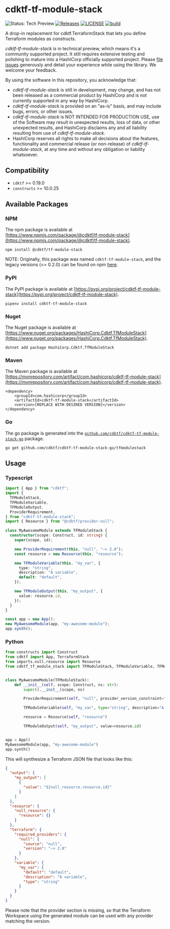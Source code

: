 # cdktf-tf-module-stack

![Status: Tech Preview](https://img.shields.io/badge/status-experimental-EAAA32) [![Releases](https://img.shields.io/github/release/cdktf/cdktf-tf-module-stack.svg)](https://github.com/cdktf/cdktf-tf-module-stack/releases)
[![LICENSE](https://img.shields.io/github/license/cdktf/cdktf-tf-module-stack.svg)](https://github.com/cdktf/cdktf-tf-module-stack/blob/main/LICENSE)
[![build](https://github.com/cdktf/cdktf-tf-module-stack/actions/workflows/build.yml/badge.svg)](https://github.com/cdktf/cdktf-tf-module-stack/actions/workflows/build.yml)

A drop-in replacement for cdktf.TerraformStack that lets you define Terraform modules as constructs.

_cdktf-tf-module-stack_ is in technical preview, which means it's a community supported project. It still requires extensive testing and polishing to mature into a HashiCorp officially supported project. Please [file issues](https://github.com/cdktf/cdktf-tf-module-stack/issues/new/choose) generously and detail your experience while using the library. We welcome your feedback.

By using the software in this repository, you acknowledge that: 
* _cdktf-tf-module-stack_ is still in development, may change, and has not been released as a commercial product by HashiCorp and is not currently supported in any way by HashiCorp.
* _cdktf-tf-module-stack_ is provided on an "as-is" basis, and may include bugs, errors, or other issues.
* _cdktf-tf-module-stack_ is NOT INTENDED FOR PRODUCTION USE, use of the Software may result in unexpected results, loss of data, or other unexpected results, and HashiCorp disclaims any and all liability resulting from use of _cdktf-tf-module-stack_.
* HashiCorp reserves all rights to make all decisions about the features, functionality and commercial release (or non-release) of _cdktf-tf-module-stack_, at any time and without any obligation or liability whatsoever.

## Compatibility

- `cdktf` >= 0.19.0
- `constructs` >= 10.0.25

## Available Packages

### NPM

The npm package is available at [https://www.npmjs.com/package/@cdktf/tf-module-stack](https://www.npmjs.com/package/@cdktf/tf-module-stack).

`npm install @cdktf/tf-module-stack`

NOTE: Originally, this package was named `cdktf-tf-module-stack`, and the legacy versions (<= 0.2.0) can be found on npm [here](https://www.npmjs.com/package/cdktf-tf-module-stack).

### PyPI

The PyPI package is available at [https://pypi.org/project/cdktf-tf-module-stack](https://pypi.org/project/cdktf-tf-module-stack).

`pipenv install cdktf-tf-module-stack`

### Nuget

The Nuget package is available at [https://www.nuget.org/packages/HashiCorp.Cdktf.TfModuleStack](https://www.nuget.org/packages/HashiCorp.Cdktf.TfModuleStack).

`dotnet add package HashiCorp.Cdktf.TfModuleStack`

### Maven

The Maven package is available at [https://mvnrepository.com/artifact/com.hashicorp/cdktf-tf-module-stack](https://mvnrepository.com/artifact/com.hashicorp/cdktf-tf-module-stack).

```
<dependency>
    <groupId>com.hashicorp</groupId>
    <artifactId>cdktf-tf-module-stack</artifactId>
    <version>[REPLACE WITH DESIRED VERSION]</version>
</dependency>
```

### Go

The go package is generated into the [`github.com/cdktf/cdktf-tf-module-stack-go`](https://github.com/cdktf/cdktf-tf-module-stack-go) package.

`go get github.com/cdktf/cdktf-tf-module-stack-go/tfmodulestack`

## Usage

### Typescript

```ts
import { App } from "cdktf";
import {
  TFModuleStack,
  TFModuleVariable,
  TFModuleOutput,
  ProviderRequirement,
} from "cdktf-tf-module-stack";
import { Resource } from "@cdktf/provider-null";

class MyAwesomeModule extends TFModuleStack {
  constructor(scope: Construct, id: string) {
    super(scope, id);

    new ProviderRequirement(this, "null", "~> 2.0");
    const resource = new Resource(this, "resource");

    new TFModuleVariable(this, "my_var", {
      type: "string",
      description: "A variable",
      default: "default",
    });

    new TFModuleOutput(this, "my_output", {
      value: resource.id,
    });
  }
}

const app = new App();
new MyAwesomeModule(app, "my-awesome-module");
app.synth();
```

### Python

```python
from constructs import Construct
from cdktf import App, TerraformStack
from imports.null.resource import Resource
from cdktf_tf_module_stack import TFModuleStack, TFModuleVariable, TFModuleOutput, ProviderRequirement


class MyAwesomeModule(TFModuleStack):
    def __init__(self, scope: Construct, ns: str):
        super().__init__(scope, ns)

        ProviderRequirement(self, "null", provider_version_constraint="~> 2.0")

        TFModuleVariable(self, "my_var", type="string", description="A variable", default="default")

        resource = Resource(self, "resource")

        TFModuleOutput(self, "my_output", value=resource.id)


app = App()
MyAwesomeModule(app, "my-awesome-module")
app.synth()
```

This will synthesize a Terraform JSON file that looks like this:

```json
{
  "output": {
    "my_output": [
      {
        "value": "${null_resource.resource.id}"
      }
    ]
  },
  "resource": {
    "null_resource": {
      "resource": {}
    }
  },
  "terraform": {
    "required_providers": {
      "null": {
        "source": "null",
        "version": "~> 2.0"
      }
    },
    "variable": {
      "my_var": {
        "default": "default",
        "description": "A variable",
        "type": "string"
      }
    }
  }
}
```

Please note that the provider section is missing, so that the Terraform Workspace using the generated module can be used with any provider matching the version.
